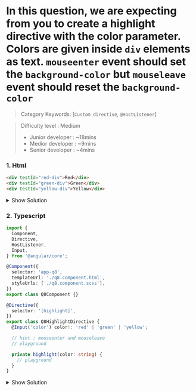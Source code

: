  
# In this question, we are expecting from you to create a highlight directive with the color parameter. Colors are given inside `div` elements as text. `mouseenter` event should set the `background-color` but `mouseleave` event should reset the `background-color`

>Category Keywords: [`Custom directive`, `@HostListener`]

>Difficulty level : Medium 
> - Junior developer : ~18mins 
> - Medior developer : ~9mins 
> - Senior developer : ~4mins

### 1. Html

```html
<div testId="red-div">Red</div>
<div testId="green-div">Green</div>
<div testId="yellow-div">Yellow</div>
```

<details>
<summary>Show Solution</summary>
<p>

```html
<div testId="red-div" highlight color="red">Red</div>
<div testId="green-div" highlight color="green">Green</div>
<div testId="yellow-div" highlight color="yellow">Yellow</div>
```

</p>
</details>


### 2. Typescript

```typescript
import {
  Component,
  Directive,
  HostListener,
  Input,
} from '@angular/core';

@Component({
  selector: 'app-q8',
  templateUrl: './q8.component.html',
  styleUrls: ['./q8.component.scss'],
})
export class Q8Component {}

@Directive({
  selector: '[highlight]',
})
export class Q8HighlightDirective {
  @Input('color') color!: 'red' | 'green' | 'yellow';

  // hint : mouseenter and mouseleave
  // playground

  private highlight(color: string) {
    // playground
  }
}
```

<details>
<summary>Show Solution</summary>
<p>

```typescript
import {
  Component,
  Directive,
  ElementRef,
  HostListener,
  Input,
} from '@angular/core';

@Component({
  selector: 'app-q8',
  templateUrl: './q8.component.html',
  styleUrls: ['./q8.component.scss'],
})
export class Q8Component {}

@Directive({
  selector: '[highlight]',
})
export class Q8HighlightDirective {
  @Input('color') color!: 'red' | 'green' | 'yellow';

  constructor(private el: ElementRef) {}

  @HostListener('mouseenter') onMouseEnter() {
    this.highlight(this.color);
  }

  @HostListener('mouseleave') onMouseLeave() {
    this.highlight('');
  }
  private highlight(color: string) {
    this.el.nativeElement.style.backgroundColor = color;
  }
}
```

</p>
</details>
 